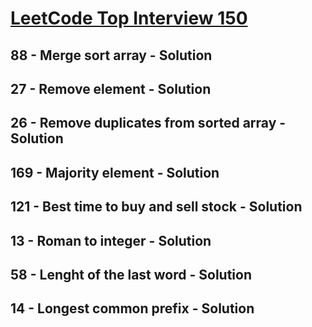 # [LeetCode Top Interview 150](https://leetcode.com/studyplan/top-interview-150/)

## 88 - Merge sort array - Solution
## 27 - Remove element - Solution
## 26 - Remove duplicates from sorted array - Solution
## 169 - Majority element - Solution
## 121 - Best time to buy and sell stock - Solution
## 13 - Roman to integer - Solution
## 58 - Lenght of the last word - Solution
## 14 - Longest common prefix - Solution